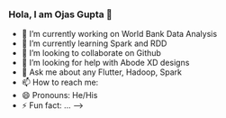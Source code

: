 ### Hola, I am Ojas Gupta 👋

- 🔭 I’m currently working on World Bank Data Analysis
- 🌱 I’m currently learning Spark and RDD
- 👯 I’m looking to collaborate on Github
- 🤔 I’m looking for help with Abode XD designs
- 💬 Ask me about any Flutter, Hadoop, Spark
- 📫 How to reach me: 
- 😄 Pronouns: He/His
- ⚡ Fun fact: ...
-->
